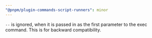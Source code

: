 ```yaml
---
"@pnpm/plugin-commands-script-runners": minor
---
```


`--` is ignored, when it is passed in as the first parameter to the exec command. This is for backward compatibility.
